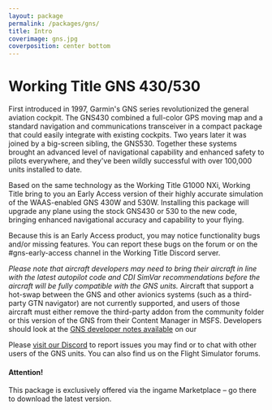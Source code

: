```yaml
---
layout: package
permalink: /packages/gns/
title: Intro
coverimage: gns.jpg
coverposition: center bottom
---
```


# Working Title GNS 430/530

First introduced in 1997, Garmin's GNS series revolutionized the general aviation cockpit.  The GNS430 combined a full-color GPS moving map and a standard navigation and communications transceiver in a compact package that could easily integrate with existing cockpits.  Two years later it was joined by a big-screen sibling, the GNS530.  Together these systems brought an advanced level of navigational capability and enhanced safety to pilots everywhere, and they've been wildly successful with over 100,000 units installed to date.

Based on the same technology as the Working Title G1000 NXi, Working Title bring to you an Early Access version of their highly accurate simulation of the WAAS-enabled GNS 430W and 530W.  Installing this package will upgrade any plane using the stock GNS430 or 530 to the new code, bringing enhanced navigational accuracy and capability to your flying.

Because this is an Early Access product, you may notice functionality bugs and/or missing features.  You can report these bugs on the forum or on the #gns-early-access channel in the Working Title Discord server.

_Please note that aircraft developers may need to bring their aircraft in line with the latest autopilot code and CDI SimVar recommendations before the aircraft will be fully compatible with the GNS units._  Aircraft that support a hot-swap between the GNS and other avionics systems (such as a third-party GTN navigator) are not currently supported, and users of those aircraft must either remove the third-party addon from the community folder or this version of the GNS from their Content Manager in MSFS.  Developers should look at the <a href="guides/">GNS developer notes available</a> on our

Please <a href="https://discord.gg/T6m24uz">visit our Discord</a> to report issues you may find or to chat with other users of the GNS units. You can also find us on the Flight Simulator forums.


<div class="alert alert-info">
    <h4>Attention!</h4>
    This package is exclusively offered via the ingame Marketplace – go there to download the latest version.<br/>
</div>